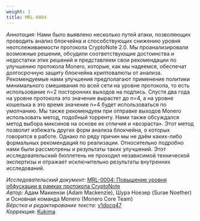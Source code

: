 ```yaml
---
weight: 1
title: MRL-0004
---
```


_Аннотация:_ Нами было выявлено несколько путей атаки, позволяющих проводить анализ блокчейна и способствующих снижению уровня неотслеживаемости протокола CryptoNote 2.0. Мы проанализировали возможные решения, обсудили соответствующие достоинства и недостатки этих решений и представляем свои рекомендации по улучшению протокола Monero, которые, как мы надеемся, обеспечат долгосрочную защиту блокчейна криптовалюты от анализа. Рекомендуемые нами улучшения предполагают применение политики минимального смешивания по всей сети на уровне протокола, то есть использование n=2 посторонних выходов на подпись. Спустя два года на уровне протокола это значение вырастет до n=4, а на уровне кошелька в это время значение n=4 будет использоваться по умолчанию. Мы также рекомендуем при отправке выходов Monero использовать метод, подобный торренту. Нами также обсуждался метод выбора миксинов на основе их отличия и «возраста». Этот метод позволит избежать других форм анализа блокчейна, о которых говорится в работе. Однако по ряду причин мы не даём каких-либо формальных рекомендаций по реализации. Относительно подробно нами были рассмотрены и результаты таких улучшений. Этот исследовательский бюллетень не проходил независимой технической экспертизы и отражает исключительно результаты внутренних исследований.

_Исследовательский документ:_ [MRL-0004: Повышение уровня обфускации в рамках протокола CryptoNote](https://docs.xmr.ru/research/mrl-0004/MRL-0004.pdf)  
_Автор:_ Адам Маккензи (Adam Mackenzie), Шурэ Ноезер (Surae Noether) и Основная команда Monero (Monero Core Team)  
_Вёрстка и редактирование текста:_ [v1docq47](https://t.me/v1docq47)  
_Коррекция:_ [Kukima](https://t.me/Kukima)
